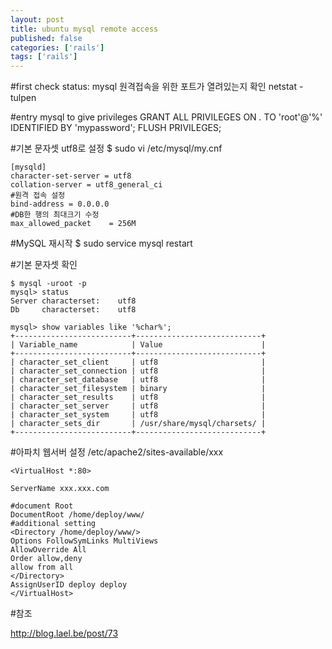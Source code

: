```yaml
---
layout: post
title: ubuntu mysql remote access
published: false
categories: ['rails']
tags: ['rails']
---
```



#first check status: mysql 원격접속을 위한 포트가 열려있는지 확인
	netstat -tulpen

#entry mysql to give privileges 
	GRANT ALL PRIVILEGES ON *.* TO 'root'@'%' IDENTIFIED BY 'mypassword'; 
	FLUSH PRIVILEGES;


#기본 문자셋 utf8로 설정
	$ sudo vi /etc/mysql/my.cnf

	[mysqld]
	character-set-server = utf8
	collation-server = utf8_general_ci
	#원격 접속 설정
	bind-address = 0.0.0.0
	#DB한 행의 최대크기 수정
	max_allowed_packet    = 256M

#MySQL 재시작
	$ sudo service mysql restart


#기본 문자셋 확인

	$ mysql -uroot -p
	mysql> status
	Server characterset:	utf8
	Db     characterset:	utf8

	mysql> show variables like '%char%';
	+--------------------------+----------------------------+
	| Variable_name            | Value                      |
	+--------------------------+----------------------------+
	| character_set_client     | utf8                       |
	| character_set_connection | utf8                       |
	| character_set_database   | utf8                       |
	| character_set_filesystem | binary                     |
	| character_set_results    | utf8                       |
	| character_set_server     | utf8                       |
	| character_set_system     | utf8                       |
	| character_sets_dir       | /usr/share/mysql/charsets/ |
	+--------------------------+----------------------------+


#아파치 웹서버 설정
	/etc/apache2/sites-available/xxx

	<VirtualHost *:80>

	ServerName xxx.xxx.com

	#document Root
	DocumentRoot /home/deploy/www/
	#additional setting
	<Directory /home/deploy/www/>
	Options FollowSymLinks MultiViews
	AllowOverride All
	Order allow,deny
	allow from all
	</Directory>
	AssignUserID deploy deploy
	</VirtualHost>

#참조

http://blog.lael.be/post/73